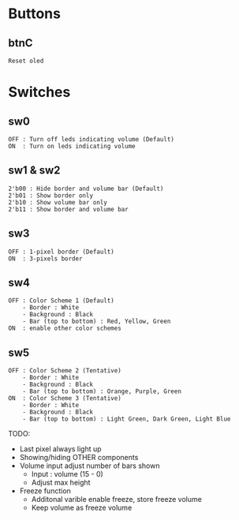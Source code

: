 # Buttons
## btnC
    Reset oled

# Switches
## sw0 
    OFF : Turn off leds indicating volume (Default)
    ON  : Turn on leds indicating volume
## sw1 & sw2
    2'b00 : Hide border and volume bar (Default)
    2'b01 : Show border only
    2'b10 : Show volume bar only
    2'b11 : Show border and volume bar
## sw3
    OFF : 1-pixel border (Default)
    ON  : 3-pixels border
## sw4
    OFF : Color Scheme 1 (Default)
        - Border : White
        - Background : Black
        - Bar (top to bottom) : Red, Yellow, Green
    ON  : enable other color schemes
## sw5
    OFF : Color Scheme 2 (Tentative)
        - Border : White
        - Background : Black
        - Bar (top to bottom) : Orange, Purple, Green
    ON  : Color Scheme 3 (Tentative)
        - Border : White
        - Background : Black
        - Bar (top to bottom) : Light Green, Dark Green, Light Blue

TODO:
- Last pixel always light up
- Showing/hiding OTHER components
- Volume input adjust number of bars shown
    - Input : volume (15 - 0)
    - Adjust max height
- Freeze function
    - Additonal varible enable freeze, store freeze volume
    - Keep volume as freeze volume